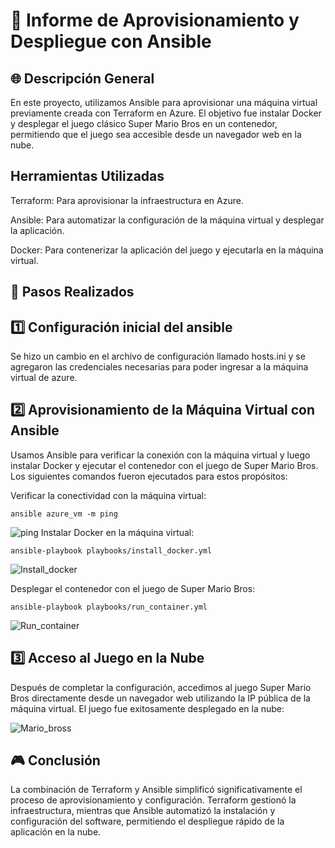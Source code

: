 # 📝 Informe de Aprovisionamiento y Despliegue con Ansible
## 🌐 Descripción General
En este proyecto, utilizamos Ansible para aprovisionar una máquina virtual previamente creada con Terraform en Azure. El objetivo fue instalar Docker y desplegar el juego clásico Super Mario Bros en un contenedor, permitiendo que el juego sea accesible desde un navegador web en la nube.

## Herramientas Utilizadas
Terraform: Para aprovisionar la infraestructura en Azure.

Ansible: Para automatizar la configuración de la máquina virtual y desplegar la aplicación.

Docker: Para contenerizar la aplicación del juego y ejecutarla en la máquina virtual.

## 🔧 Pasos Realizados
## 1️⃣ Configuración inicial del ansible
Se hizo un cambio en el archivo de configuración llamado hosts.ini y se agregaron las credenciales necesarias para poder ingresar a la máquina virtual de azure.
## 2️⃣ Aprovisionamiento de la Máquina Virtual con Ansible
Usamos Ansible para verificar la conexión con la máquina virtual y luego instalar Docker y ejecutar el contenedor con el juego de Super Mario Bros. Los siguientes comandos fueron ejecutados para estos propósitos:

Verificar la conectividad con la máquina virtual:


```ansible azure_vm -m ping```

![ping](./img/ping.jpg)
Instalar Docker en la máquina virtual:


```ansible-playbook playbooks/install_docker.yml```

![Install_docker](./img/install_docker.jpg)

Desplegar el contenedor con el juego de Super Mario Bros:

```ansible-playbook playbooks/run_container.yml```

![Run_container](./img/run_container.jpg)

## 3️⃣ Acceso al Juego en la Nube
Después de completar la configuración, accedimos al juego Super Mario Bros directamente desde un navegador web utilizando la IP pública de la máquina virtual. El juego fue exitosamente desplegado en la nube:

![Mario_bross](./img/mario_bross.jpg)

## 🎮 Conclusión
La combinación de Terraform y Ansible simplificó significativamente el proceso de aprovisionamiento y configuración. Terraform gestionó la infraestructura, mientras que Ansible automatizó la instalación y configuración del software, permitiendo el despliegue rápido de la aplicación en la nube. 
